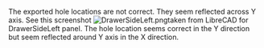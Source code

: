 The exported hole locations are not correct. They seem reflected across Y axis. See this screenshot ![DrawerSideLeft.png](@artifacts/screenshot/DrawerSideLeft.png)taken from LibreCAD for DrawerSideLeft panel. The hole location seems correct in the Y direction but seem reflected around Y axis in the X direction.